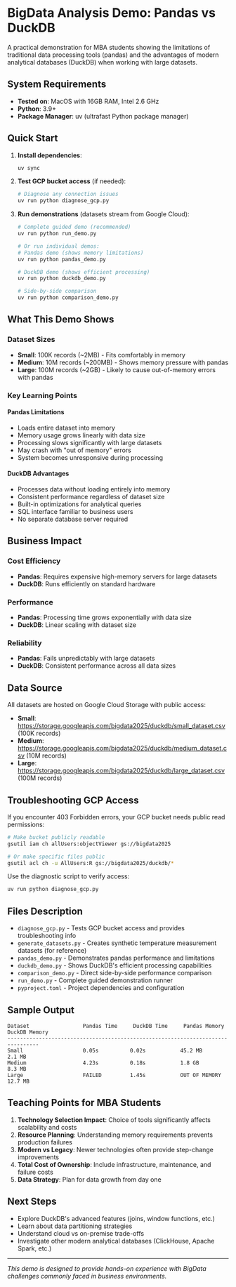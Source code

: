 # BigData Analysis Demo: Pandas vs DuckDB

A practical demonstration for MBA students showing the limitations of traditional data processing tools (pandas) and the advantages of modern analytical databases (DuckDB) when working with large datasets.

## System Requirements

- **Tested on**: MacOS with 16GB RAM, Intel 2.6 GHz
- **Python**: 3.9+
- **Package Manager**: uv (ultrafast Python package manager)

## Quick Start

1. **Install dependencies**:
   ```bash
   uv sync
   ```

2. **Test GCP bucket access** (if needed):
   ```bash
   # Diagnose any connection issues
   uv run python diagnose_gcp.py
   ```

3. **Run demonstrations** (datasets stream from Google Cloud):
   ```bash
   # Complete guided demo (recommended)
   uv run python run_demo.py
   
   # Or run individual demos:
   # Pandas demo (shows memory limitations)
   uv run python pandas_demo.py
   
   # DuckDB demo (shows efficient processing)
   uv run python duckdb_demo.py
   
   # Side-by-side comparison
   uv run python comparison_demo.py
   ```

## What This Demo Shows

### Dataset Sizes
- **Small**: 100K records (~2MB) - Fits comfortably in memory
- **Medium**: 10M records (~200MB) - Shows memory pressure with pandas
- **Large**: 100M records (~2GB) - Likely to cause out-of-memory errors with pandas

### Key Learning Points

#### Pandas Limitations
- Loads entire dataset into memory
- Memory usage grows linearly with data size
- Processing slows significantly with large datasets
- May crash with "out of memory" errors
- System becomes unresponsive during processing

#### DuckDB Advantages
- Processes data without loading entirely into memory
- Consistent performance regardless of dataset size
- Built-in optimizations for analytical queries
- SQL interface familiar to business users
- No separate database server required

## Business Impact

### Cost Efficiency
- **Pandas**: Requires expensive high-memory servers for large datasets
- **DuckDB**: Runs efficiently on standard hardware

### Performance
- **Pandas**: Processing time grows exponentially with data size
- **DuckDB**: Linear scaling with dataset size

### Reliability
- **Pandas**: Fails unpredictably with large datasets
- **DuckDB**: Consistent performance across all data sizes

## Data Source

All datasets are hosted on Google Cloud Storage with public access:
- **Small**: https://storage.googleapis.com/bigdata2025/duckdb/small_dataset.csv (100K records)
- **Medium**: https://storage.googleapis.com/bigdata2025/duckdb/medium_dataset.csv (10M records)  
- **Large**: https://storage.googleapis.com/bigdata2025/duckdb/large_dataset.csv (100M records)

## Troubleshooting GCP Access

If you encounter 403 Forbidden errors, your GCP bucket needs public read permissions:

```bash
# Make bucket publicly readable
gsutil iam ch allUsers:objectViewer gs://bigdata2025

# Or make specific files public  
gsutil acl ch -u AllUsers:R gs://bigdata2025/duckdb/*
```

Use the diagnostic script to verify access:
```bash
uv run python diagnose_gcp.py
```

## Files Description

- `diagnose_gcp.py` - Tests GCP bucket access and provides troubleshooting info
- `generate_datasets.py` - Creates synthetic temperature measurement datasets (for reference)
- `pandas_demo.py` - Demonstrates pandas performance and limitations  
- `duckdb_demo.py` - Shows DuckDB's efficient processing capabilities
- `comparison_demo.py` - Direct side-by-side performance comparison
- `run_demo.py` - Complete guided demonstration runner
- `pyproject.toml` - Project dependencies and configuration

## Sample Output

```
Dataset                 Pandas Time     DuckDB Time     Pandas Memory   DuckDB Memory
--------------------------------------------------------------------------------
Small                   0.05s          0.02s           45.2 MB         2.1 MB
Medium                  4.23s          0.18s           1.8 GB          8.3 MB
Large                   FAILED         1.45s           OUT OF MEMORY   12.7 MB
```

## Teaching Points for MBA Students

1. **Technology Selection Impact**: Choice of tools significantly affects scalability and costs
2. **Resource Planning**: Understanding memory requirements prevents production failures  
3. **Modern vs Legacy**: Newer technologies often provide step-change improvements
4. **Total Cost of Ownership**: Include infrastructure, maintenance, and failure costs
5. **Data Strategy**: Plan for data growth from day one

## Next Steps

- Explore DuckDB's advanced features (joins, window functions, etc.)
- Learn about data partitioning strategies
- Understand cloud vs on-premise trade-offs
- Investigate other modern analytical databases (ClickHouse, Apache Spark, etc.)

---

*This demo is designed to provide hands-on experience with BigData challenges commonly faced in business environments.*
